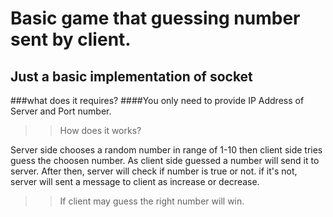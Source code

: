 # Basic game that guessing number sent by client.

## Just a basic implementation of socket

###what does it requires?
####You only need to provide IP Address of Server and Port number.

>>How does it works?

Server side chooses a random number in range of 1-10 then client side tries guess the choosen number.
As client side guessed a number will send it to server. After then, server will check if number is true or not.
if it's not, server will sent a message to client as increase or decrease.
>> If client may guess the right number will win.


